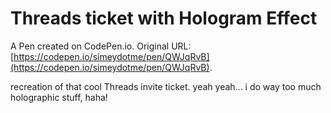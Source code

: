 # Threads ticket with Hologram Effect

A Pen created on CodePen.io. Original URL: [https://codepen.io/simeydotme/pen/QWJqRvB](https://codepen.io/simeydotme/pen/QWJqRvB).

recreation of that cool Threads invite ticket.
yeah yeah... i do way too much holographic stuff, haha!